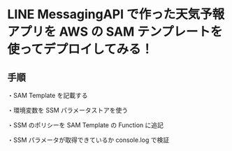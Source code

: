 # LINE MessagingAPI で作った天気予報アプリを AWS の SAM テンプレートを使ってデプロイしてみる！

## 手順

・SAM Template を記載する

・環境変数を SSM パラメータストアを使う

・SSM のポリシーを SAM Template の Function に追記

・SSM パラメータが取得できているか console.log で検証
